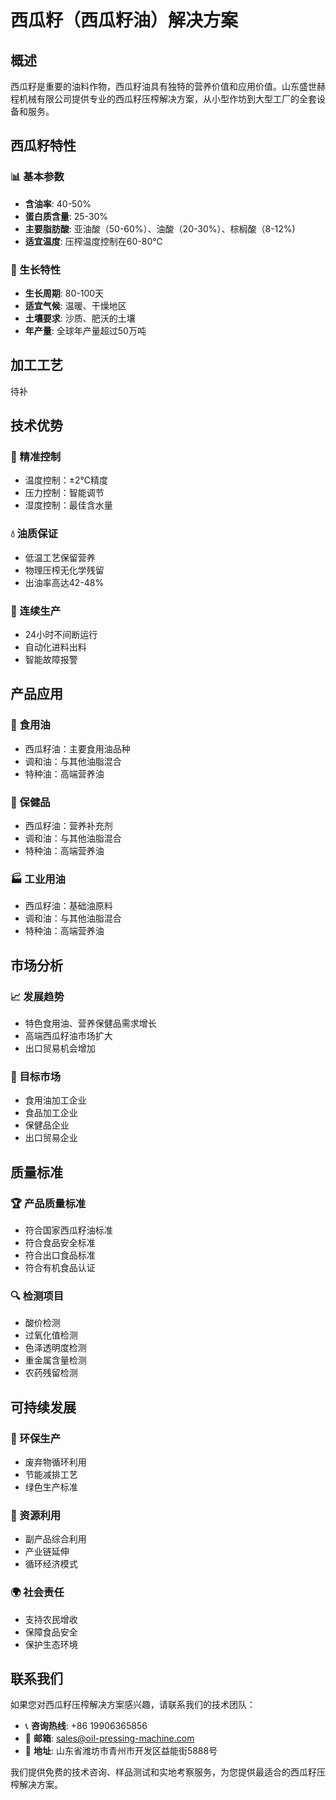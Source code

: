 # 西瓜籽（西瓜籽油）解决方案

## 概述

西瓜籽是重要的油料作物，西瓜籽油具有独特的营养价值和应用价值。山东盛世赫程机械有限公司提供专业的西瓜籽压榨解决方案，从小型作坊到大型工厂的全套设备和服务。

## 西瓜籽特性

### 📊 基本参数
- **含油率**: 40-50%
- **蛋白质含量**: 25-30%
- **主要脂肪酸**: 亚油酸（50-60%）、油酸（20-30%）、棕榈酸（8-12%)
- **适宜温度**: 压榨温度控制在60-80℃

### 🌱 生长特性
- **生长周期**: 80-100天
- **适宜气候**: 温暖、干燥地区
- **土壤要求**: 沙质、肥沃的土壤
- **年产量**: 全球年产量超过50万吨

## 加工工艺

待补

## 技术优势

### 🎯 精准控制
- 温度控制：±2℃精度
- 压力控制：智能调节
- 湿度控制：最佳含水量

### 💧 油质保证
- 低温工艺保留营养
- 物理压榨无化学残留
- 出油率高达42-48%

### 🔄 连续生产
- 24小时不间断运行
- 自动化进料出料
- 智能故障报警

## 产品应用

### 🍳 食用油
- 西瓜籽油：主要食用油品种
- 调和油：与其他油脂混合
- 特种油：高端营养油

### 💊 保健品
- 西瓜籽油：营养补充剂
- 调和油：与其他油脂混合
- 特种油：高端营养油

### 🏭 工业用油
- 西瓜籽油：基础油原料
- 调和油：与其他油脂混合
- 特种油：高端营养油

## 市场分析

### 📈 发展趋势
- 特色食用油、营养保健品需求增长
- 高端西瓜籽油市场扩大
- 出口贸易机会增加

### 🎯 目标市场
- 食用油加工企业
- 食品加工企业
- 保健品企业
- 出口贸易企业



## 质量标准

### 🏆 产品质量标准
- 符合国家西瓜籽油标准
- 符合食品安全标准
- 符合出口食品标准
- 符合有机食品认证

### 🔍 检测项目
- 酸价检测
- 过氧化值检测
- 色泽透明度检测
- 重金属含量检测
- 农药残留检测

## 可持续发展

### 🌱 环保生产
- 废弃物循环利用
- 节能减排工艺
- 绿色生产标准

### 🔄 资源利用
- 副产品综合利用
- 产业链延伸
- 循环经济模式

### 🌍 社会责任
- 支持农民增收
- 保障食品安全
- 保护生态环境

## 联系我们

如果您对西瓜籽压榨解决方案感兴趣，请联系我们的技术团队：

- 📞 **咨询热线**: +86 19906365856
- 📧 **邮箱**: sales@oil-pressing-machine.com
- 📍 **地址**: 山东省潍坊市青州市开发区益能街5888号

我们提供免费的技术咨询、样品测试和实地考察服务，为您提供最适合的西瓜籽压榨解决方案。